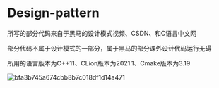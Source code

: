 # Design-pattern


所写的部分代码来自于黑马的设计模式视频、CSDN、和C语言中文网

部分代码不属于设计模式的一部分，属于黑马的部分课外设计代码运行无碍

所用的语言版本为C++11、CLion版本为2021.1、Cmake版本为3.19

![bfa3b745a674cbb8b7c018df1d14a471](https://user-images.githubusercontent.com/48153306/129010501-4aa408b9-453a-4fb9-a928-158776460d94.jpg)

